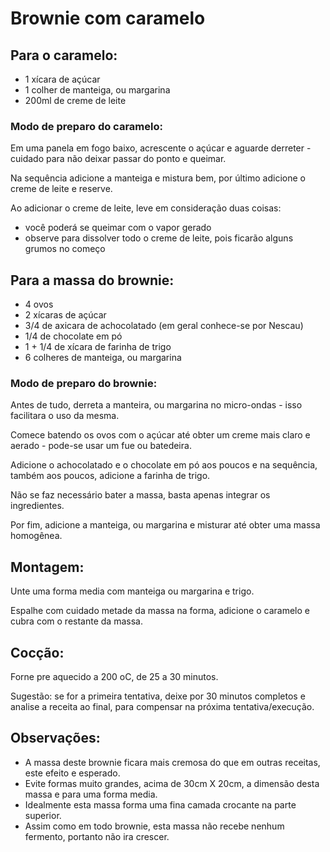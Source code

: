 # Brownie com caramelo

## Para o caramelo:
- 1 xícara de açúcar
- 1 colher de manteiga, ou margarina
- 200ml de creme de leite

### Modo de preparo do caramelo:
Em uma panela em fogo baixo, acrescente o açúcar e aguarde derreter - cuidado para não deixar passar do ponto e queimar.

Na sequência adicione a manteiga e mistura bem, por último adicione o creme de leite e reserve.

Ao adicionar o creme de leite, leve em consideração duas coisas:
- você poderá se queimar com o vapor gerado
- observe para dissolver todo o creme de leite, pois ficarão alguns grumos no começo

## Para a massa do brownie:
- 4 ovos
- 2 xícaras de açúcar
- 3/4 de axicara de achocolatado (em geral conhece-se por Nescau)
- 1/4 de chocolate em pó
- 1 + 1/4 de xícara de farinha de trigo
- 6 colheres de manteiga, ou margarina

### Modo de preparo do brownie:
Antes de tudo, derreta a manteira, ou margarina no micro-ondas - isso facilitara o uso da mesma.

Comece batendo os ovos com o açúcar até obter um creme mais claro e aerado - pode-se usar um fue ou batedeira.

Adicione o achocolatado e o chocolate em pó aos poucos e na sequência, também aos poucos, adicione a farinha de trigo.

Não se faz necessário bater a massa, basta apenas integrar os ingredientes.

Por fim, adicione a manteiga, ou margarina e misturar até obter uma massa homogênea.

## Montagem:
Unte uma forma media com manteiga ou margarina e trigo.

Espalhe com cuidado metade da massa na forma, adicione o caramelo e cubra com o restante da massa.

## Cocção:
Forne pre aquecido a 200 oC, de 25 a 30 minutos.

Sugestão: se for a primeira tentativa, deixe por 30 minutos completos e analise a receita ao final, para compensar na próxima tentativa/execução.

## Observações:
- A massa deste brownie ficara mais cremosa do que em outras receitas, este efeito e esperado.
- Evite formas muito grandes, acima de 30cm X 20cm, a dimensão desta massa e para uma forma media.
- Idealmente esta massa forma uma fina camada crocante na parte superior.
- Assim como em todo brownie, esta massa não recebe nenhum fermento, portanto não ira crescer.